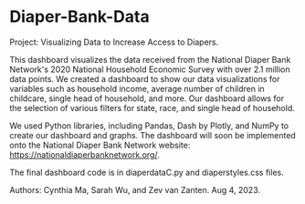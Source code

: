 # Diaper-Bank-Data

Project: Visualizing Data to Increase Access to Diapers.

This dashboard visualizes the data received from the National Diaper Bank Network's 2020 National Household Economic Survey with over 2.1 million data points. We created a dashboard to show our data visualizations for variables such as household income, average number of children in childcare, single head of household, and more. Our dashboard allows for the selection of various filters for state, race, and single head of household. 

We used Python libraries, including Pandas, Dash by Plotly, and NumPy to create our dashboard and graphs. The dashboard will soon be implemented onto the National Diaper Bank Network website: https://nationaldiaperbanknetwork.org/. 

The final dashboard code is in diaperdataC.py and diaperstyles.css files.

Authors: Cynthia Ma, Sarah Wu, and Zev van Zanten. Aug 4, 2023.



